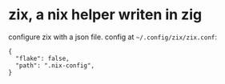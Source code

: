 # zix, a nix helper writen in zig

configure zix with a json file.
config at ```~/.config/zix/zix.conf```:
```
{
  "flake": false,
  "path": ".nix-config",
}
```
